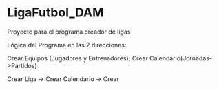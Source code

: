 # LigaFutbol_DAM
 Proyecto para el programa creador de ligas

Lógica del Programa en las 2 direcciones:

Crear Equipos (Jugadores y Entrenadores);
Crear Calendario(Jornadas->Partidos)

Crear Liga -> Crear Calendario -> Crear
